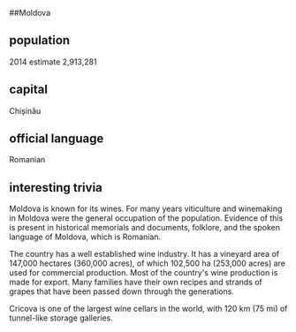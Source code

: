 ##Moldova
## population
2014 estimate 	2,913,281

## capital
Chișinău
 
## official language
Romanian

## interesting trivia
Moldova is known for its wines. For many years viticulture and winemaking in Moldova were the general occupation of the population. Evidence of this is present in historical memorials and documents, folklore, and the spoken language of Moldova, which is Romanian.

The country has a well established wine industry. It has a vineyard area of 147,000 hectares (360,000 acres), of which 102,500 ha (253,000 acres) are used for commercial production. Most of the country's wine production is made for export. Many families have their own recipes and strands of grapes that have been passed down through the generations.

Cricova is one of the largest wine cellars in the world, with 120 km (75 mi) of tunnel-like storage galleries.


